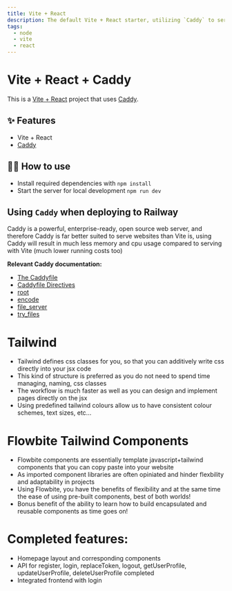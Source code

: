 ```yaml
---
title: Vite + React
description: The default Vite + React starter, utilizing `Caddy` to serve the built app
tags:
  - node
  - vite
  - react
---
```


# Vite + React + Caddy

This is a [Vite + React](https://vitejs.dev/guide/#trying-vite-online) project that uses [Caddy](https://caddyserver.com/).

## ✨ Features

- Vite + React
- [Caddy](https://caddyserver.com/)

## 💁‍♀️ How to use

- Install required dependencies with `npm install`
- Start the server for local development `npm run dev`

## Using `Caddy` when deploying to Railway

Caddy is a powerful, enterprise-ready, open source web server, and therefore Caddy is far better suited to serve websites than Vite is, using Caddy will result in much less memory and cpu usage compared to serving with Vite (much lower running costs too)

**Relevant Caddy documentation:**

- [The Caddyfile](https://caddyserver.com/docs/caddyfile)
- [Caddyfile Directives](https://caddyserver.com/docs/caddyfile/directives)
- [root](https://caddyserver.com/docs/caddyfile/directives/root)
- [encode](https://caddyserver.com/docs/caddyfile/directives/encode)
- [file_server](https://caddyserver.com/docs/caddyfile/directives/file_server)
- [try_files](https://caddyserver.com/docs/caddyfile/directives/try_files)

# Tailwind

- Tailwind defines css classes for you, so that you can additively write css directly into your jsx code
- This kind of structure is preferred as you do not need to spend time managing, naming, css classes
- The workflow is much faster as well as you can design and implement pages directly on the jsx
- Using predefined tailwind colours allow us to have consistent colour schemes, text sizes, etc...

# Flowbite Tailwind Components

- Flowbite components are essentially template javascript+tailwind components that you can copy paste into your website
- As imported component libraries are often opiniated and hinder flexbility and adaptability in projects
- Using Flowbite, you have the benefits of flexibility and at the same time the ease of using pre-built components, best of both worlds!
- Bonus benefit of the ability to learn how to build encapsulated and reusable components as time goes on!

# Completed features:

- Homepage layout and corresponding components
- API for register, login, replaceToken, logout, getUserProfile, updateUserProfile, deleteUserProfile completed
- Integrated frontend with login
